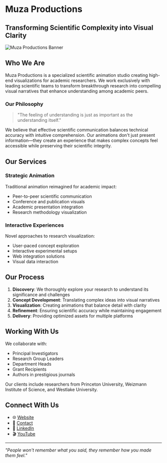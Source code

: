 # Muza Productions

## Transforming Scientific Complexity into Visual Clarity

![Muza Productions Banner](https://www.muza.productions/assets/Muza-BG-strip.jpg)

## Who We Are

Muza Productions is a specialized scientific animation studio creating high-end visualizations for academic researchers. We work exclusively with leading scientific teams to transform breakthrough research into compelling visual narratives that enhance understanding among academic peers.

### Our Philosophy

> "The feeling of understanding is just as important as the understanding itself."

We believe that effective scientific communication balances technical accuracy with intuitive comprehension. Our animations don't just present information—they create an experience that makes complex concepts feel accessible while preserving their scientific integrity.

## Our Services

### Strategic Animation
Traditional animation reimagined for academic impact:
- Peer-to-peer scientific communication
- Conference and publication visuals
- Academic presentation integration
- Research methodology visualization

### Interactive Experiences
Novel approaches to research visualization:
- User-paced concept exploration
- Interactive experimental setups
- Web integration solutions
- Visual data interaction

## Our Process

1. **Discovery**: We thoroughly explore your research to understand its significance and challenges
2. **Concept Development**: Translating complex ideas into visual narratives
3. **Visualization**: Creating animations that balance detail with clarity
4. **Refinement**: Ensuring scientific accuracy while maintaining engagement
5. **Delivery**: Providing optimized assets for multiple platforms

## Working With Us

We collaborate with:
- Principal Investigators
- Research Group Leaders
- Department Heads
- Grant Recipients
- Authors in prestigious journals

Our clients include researchers from Princeton University, Weizmann Institute of Science, and Westlake University.

## Connect With Us

- 🌐 [Website](https://www.muza.productions)
- 📧 [Contact](mailto:gabriele@muza.productions)
- 📱 [LinkedIn](https://www.linkedin.com/company/muza-productions)
- 🎬 [YouTube](https://youtube.com/@muza-productions?si=BevyOzwF48USYrnt)

---

*"People won't remember what you said, they remember how you made them feel."*
